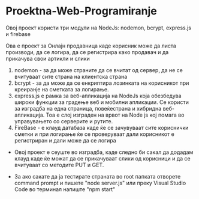 # Proektna-Web-Programiranje

Овој проект користи три модули на NodeJs: nodemon, bcrypt, express.js и firebase

Ова е проект за Онлајн продавница каде корисник може да листа производи, да се логира, да се регистрира како продавач и да прикачува свои артикли и слики

1. nodemon - за да може страните да се вчитат од сервер, да не се вчитуваат сите страна на клиентска страна
2. bcrypt - за да може да се енкриптира лозинката на корисникот при креиранје на сметката за логирање.
3. express.js е рамка за веб-апликација на NodeJs која обезбедува широки функции за градење веб и мобилни апликации. Се користи за изградба на една страница, повеќестрана и хибридна веб-апликација. Тоа е слој изграден на врвот на Node js кој помага во управувањето со серверите и рутите.
4. FireBase - е клауд датабаза каде ќе се зачувуваат сите кориснички сметки и при логирање ќе се проверуваат дали корисникот е регистриран и дали може да се логира

- Овој проект е сеуште во изградба, каде следно би сакал да додадам клауд каде ќе можат да се прикачуваат слики од корисници и да се вчитуваат со методите PUT и GET.

- За ако сакате да ја тестирате страната во root папката отворете command prompt и пишете "node server.js" или преку Visual Studio Code во терминал напиште "npm start"
